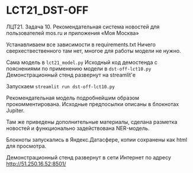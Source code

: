 # LCT21_DST-OFF
ЛЦТ21. Задача 10. Рекомендательная система новостей для пользователей mos.ru и приложения «Моя Москва»

Устанавливаем все зависимости в requirements.txt
Ничего сверхествественного там нет, многое для работы модели не нужно.

Сама модель в `lct21_model.py`
Исходный код демостенда с пояснениями по применению модели в `dst-off-lct10.py`
Демонстрационный стенд развернут на streamlit'е

Запускаем `streamlit run dst-off-lct10.py`

Рекомендательная модель подробнейшим образом прокомментирована.
Исходные предпосылки описаны в блокнотах Jupiter.

Там же приведены дополнительные материалы, сделана разметка новостей и функционально задействована NER-модель.

Блокноты запускались в Яндекс.Датасфере, копии сохранены как html для просмотра.

Демонстрационный стенд развернут в сети Интернет по адресу http://51.250.16.52:8501/

